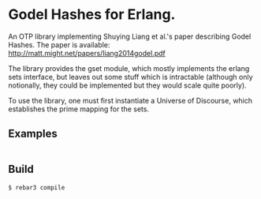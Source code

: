 Godel Hashes for Erlang.
=====

An OTP library implementing Shuying Liang et al.'s paper describing
Godel Hashes. The paper is available: http://matt.might.net/papers/liang2014godel.pdf

The library provides the gset module, which mostly implements the
erlang sets interface, but leaves out some stuff which is intractable
(although only notionally, they could be implemented but they would
scale quite poorly).

To use the library, one must first instantiate a Universe of
Discourse, which establishes the prime mapping for the sets.

Examples
--------

```

```

Build
-----

    $ rebar3 compile

